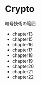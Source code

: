 # Crypto

暗号技術の範囲
- chapter13
- chapter15
- chapter16
- chapter17
- chapter18
- chapter19
- chapter20
- chapter21
- chapter22